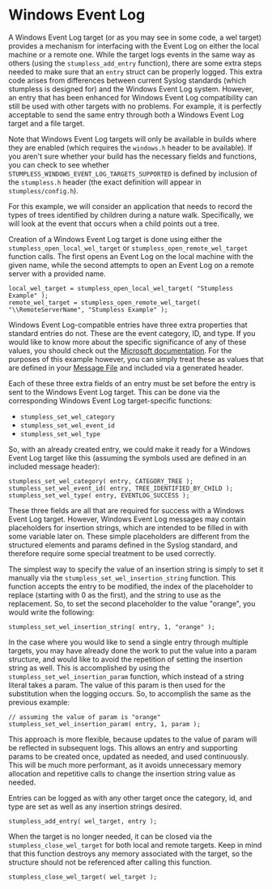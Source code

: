 # Windows Event Log

A Windows Event Log target (or as you may see in some code, a wel target) provides a mechanism for interfacing with the Event Log on either the local machine or a remote one. While the target logs events in the same way as others (using the `stumpless_add_entry` function), there are some extra steps needed to make sure that an `entry` struct can be properly logged. This extra code arises from differences between current Syslog standards (which stumpless is designed for) and the Windows Event Log system. However, an entry that has been enhanced for Windows Event Log compatibility can still be used with other targets with no problems. For example, it is perfectly acceptable to send the same entry through both a Windows Event Log target and a file target.

Note that Windows Event Log targets will only be available in builds where they are enabled (which requires the `windows.h` header to be available). If you aren't sure whether your build has the necessary fields and functions, you can check to see whether `STUMPLESS_WINDOWS_EVENT_LOG_TARGETS_SUPPORTED` is defined by inclusion of the `stumpless.h` header (the exact definition will appear in `stumpless/config.h`).

For this example, we will consider an application that needs to record the types of trees identified by children during a nature walk. Specifically, we will look at the event that occurs when a child points out a tree. 

Creation of a Windows Event Log target is done using either the `stumpless_open_local_wel_target` or `stumpless_open_remote_wel_target` function calls. The first opens an Event Log on the local machine with the given name, while the second attempts to open an Event Log on a remote server with a provided name.

    local_wel_target = stumpless_open_local_wel_target( "Stumpless Example" );
    remote_wel_target = stumpless_open_remote_wel_target( "\\RemoteServerName", "Stumpless Example" );

Windows Event Log-compatible entries have three extra properties that standard entries do not. These are the event category, ID, and type. If you would like to know more about the specific significance of any of these values, you should check out the [Microsoft documentation](https://docs.microsoft.com/en-us/windows/desktop/eventlog/event-logging-elements). For the purposes of this example however, you can simply treat these as values that are defined in your [Message File](https://docs.microsoft.com/en-us/windows/desktop/eventlog/message-files) and included via a generated header.

Each of these three extra fields of an entry must be set before the entry is sent to the Windows Event Log target. This can be done via the corresponding Windows Event Log target-specific functions:

 * `stumpless_set_wel_category`
 * `stumpless_set_wel_event_id`
 * `stumpless_set_wel_type`

So, with an already created entry, we could make it ready for a Windows Event Log target like this (assuming the symbols used are defined in an included message header):

    stumpless_set_wel_category( entry, CATEGORY_TREE );
    stumpless_set_wel_event_id( entry, TREE_IDENTIFIED_BY_CHILD );
    stumpless_set_wel_type( entry, EVENTLOG_SUCCESS );

These three fields are all that are required for success with a Windows Event Log target. However, Windows Event Log messages may contain placeholders for insertion strings, which are intended to be filled in with some variable later on. These simple placeholders are different from the structured elements and params defined in the Syslog standard, and therefore require some special treatment to be used correctly.

The simplest way to specify the value of an insertion string is simply to set it manually via the `stumpless_set_wel_insertion_string` function. This function accepts the entry to be modified, the index of the placeholder to replace (starting with 0 as the first), and the string to use as the replacement. So, to set the second placeholder to the value "orange", you would write the following:

    stumpless_set_wel_insertion_string( entry, 1, "orange" );

In the case where you would like to send a single entry through multiple targets, you may have already done the work to put the value into a param structure, and would like to avoid the repetition of setting the insertion string as well. This is accomplished by using the `stumpless_set_wel_insertion_param` function, which instead of a string literal takes a param. The value of this param is then used for the substitution when the logging occurs. So, to accomplish the same as the previous example:

    // assuming the value of param is "orange"
    stumpless_set_wel_insertion_param( entry, 1, param );

This approach is more flexible, because updates to the value of param will be reflected in subsequent logs. This allows an entry and supporting params to be created once, updated as needed, and used continuously. This will be much more performant, as it avoids unnecessary memory allocation and repetitive calls to change the insertion string value as needed.

Entries can be logged as with any other target once the category, id, and type are set as well as any insertion strings desired.

    stumpless_add_entry( wel_target, entry );

When the target is no longer needed, it can be closed via the `stumpless_close_wel_target` for both local and remote targets. Keep in mind that this function destroys any memory associated with the target, so the structure should not be referenced after calling this function.

    stumpless_close_wel_target( wel_target );
